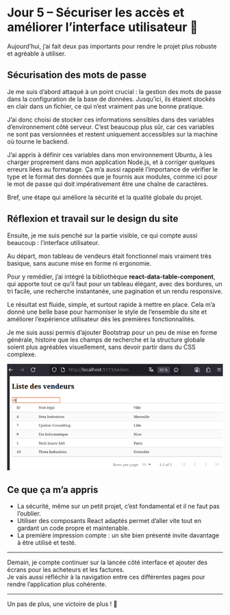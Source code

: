 # Jour 5 – Sécuriser les accès et améliorer l’interface utilisateur 🎨

Aujourd’hui, j’ai fait deux pas importants pour rendre le projet plus robuste et agréable à utiliser.

## Sécurisation des mots de passe

Je me suis d’abord attaqué à un point crucial : la gestion des mots de passe dans la configuration de la base de données. Jusqu’ici, ils étaient stockés en clair dans un fichier, ce qui n’est vraiment pas une bonne pratique.

J’ai donc choisi de stocker ces informations sensibles dans des variables d’environnement côté serveur. C’est beaucoup plus sûr, car ces variables ne sont pas versionnées et restent uniquement accessibles sur la machine où tourne le backend.

J’ai appris à définir ces variables dans mon environnement Ubuntu, à les charger proprement dans mon application Node.js, et à corriger quelques erreurs liées au formatage. Ça m’a aussi rappelé l’importance de vérifier le type et le format des données que je fournis aux modules, comme ici pour le mot de passe qui doit impérativement être une chaîne de caractères.

Bref, une étape qui améliore la sécurité et la qualité globale du projet.

## Réflexion et travail sur le design du site

Ensuite, je me suis penché sur la partie visible, ce qui compte aussi beaucoup : l’interface utilisateur.

Au départ, mon tableau de vendeurs était fonctionnel mais vraiment très basique, sans aucune mise en forme ni ergonomie.

Pour y remédier, j’ai intégré la bibliothèque **react-data-table-component**, qui apporte tout ce qu’il faut pour un tableau élégant, avec des bordures, un tri facile, une recherche instantanée, une pagination et un rendu responsive.

Le résultat est fluide, simple, et surtout rapide à mettre en place. Cela m’a donné une belle base pour harmoniser le style de l’ensemble du site et améliorer l’expérience utilisateur dès les premières fonctionnalités.

Je me suis aussi permis d’ajouter Bootstrap pour un peu de mise en forme générale, histoire que les champs de recherche et la structure globale soient plus agréables visuellement, sans devoir partir dans du CSS complexe.

![](images/jour5/sellers.png)

## Ce que ça m’a appris

- La sécurité, même sur un petit projet, c’est fondamental et il ne faut pas l’oublier.  
- Utiliser des composants React adaptés permet d’aller vite tout en gardant un code propre et maintenable.  
- La première impression compte : un site bien présenté invite davantage à être utilisé et testé.

---

Demain, je compte continuer sur la lancée côté interface et ajouter des écrans pour les acheteurs et les factures.  
Je vais aussi réfléchir à la navigation entre ces différentes pages pour rendre l’application plus cohérente.

---

Un pas de plus, une victoire de plus ! 🚀
